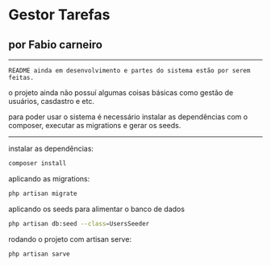 # Gestor Tarefas

## por Fabio carneiro

---

`README ainda em desenvolvimento e partes do sistema estão por serem feitas.`

o projeto ainda não possuí algumas coisas básicas como gestão de usuários, casdastro e etc.

para poder usar o sistema é necessário instalar as dependências com o composer, executar as migrations e gerar os seeds.

---

instalar as dependências:

```bash
composer install
```

aplicando as migrations:

```bash
php artisan migrate
```

aplicando os seeds para alimentar o banco de dados

```bash
php artisan db:seed --class=UsersSeeder
```

rodando o projeto com artisan serve:

```bash
php artisan sarve
```
